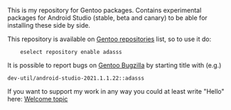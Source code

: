 This is my repository for Gentoo packages. Contains experimental packages for Android Studio (stable, beta and canary) to be able for installing these side by side.

This repository is available on [Gentoo repositories](https://repos.gentoo.org) list, so to use it do:
```
	eselect repository enable adasss
```
 It is possible to report bugs on [Gentoo Bugzilla](https://bugs.gentoo.org/) by starting title with (e.g.) 
 ```
 dev-util/android-studio-2021.1.1.22::adasss
 ```

If you want to support my work in any way you could at least write "Hello" here: [Welcome topic](https://github.com/AdamGiergun/adasss/discussions/1)

